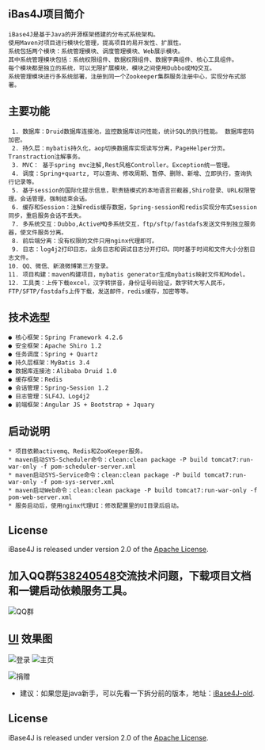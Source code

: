 ## iBas4J项目简介

```
iBase4J是基于Java的开源框架搭建的分布式系统架构。 
使用Maven对项目进行模块化管理，提高项目的易开发性、扩展性。
系统包括两个模块：系统管理模块、调度管理模块、Web展示模块。
其中系统管理模块包括：系统权限组件、数据权限组件、数据字典组件、核心工具组件。
每个模块都是独立的系统，可以无限扩展模块，模块之间使用Dubbo或MQ交互。
系统管理模块进行多系统部署，注册到同一个Zookeeper集群服务注册中心，实现分布式部署。
```

## 主要功能
     1. 数据库：Druid数据库连接池，监控数据库访问性能，统计SQL的执行性能。 数据库密码加密。
     2. 持久层：mybatis持久化，aop切换数据库实现读写分离，PageHelper分页。Transtraction注解事务。
     3. MVC： 基于spring mvc注解,Rest风格Controller。Exception统一管理。
     4. 调度：Spring+quartz, 可以查询、修改周期、暂停、删除、新增、立即执行，查询执行记录等。
     5. 基于session的国际化提示信息，职责链模式的本地语言拦截器,Shiro登录、URL权限管理。会话管理，强制结束会话。
     6. 缓存和Session：注解redis缓存数据，Spring-session和redis实现分布式session同步，重启服务会话不丢失。
     7. 多系统交互：Dubbo,ActiveMQ多系统交互，ftp/sftp/fastdafs发送文件到独立服务器，使文件服务分离。
     8. 前后端分离：没有权限的文件只用nginx代理即可。
     9. 日志：log4j2打印日志，业务日志和调试日志分开打印。同时基于时间和文件大小分割日志文件。
    10. QQ、微信、新浪微博第三方登录。
    11. 项目构建：maven构建项目，mybatis generator生成mybatis映射文件和Model。 
    12. 工具类：上传下载excel，汉字转拼音，身份证号码验证，数字转大写人民币，FTP/SFTP/fastdafs上传下载，发送邮件，redis缓存，加密等等。

## 技术选型
    ● 核心框架：Spring Framework 4.2.6
    ● 安全框架：Apache Shiro 1.2
    ● 任务调度：Spring + Quartz
    ● 持久层框架：MyBatis 3.4
    ● 数据库连接池：Alibaba Druid 1.0
    ● 缓存框架：Redis
    ● 会话管理：Spring-Session 1.2
    ● 日志管理：SLF4J、Log4j2
    ● 前端框架：Angular JS + Bootstrap + Jquary

## 启动说明
    * 项目依赖activemq、Redis和ZooKeeper服务。
    * maven启动SYS-Scheduler命令：clean:clean package -P build tomcat7:run-war-only -f pom-scheduler-server.xml
    * maven启动SYS-Service命令：clean:clean package -P build tomcat7:run-war-only -f pom-sys-server.xml
    * maven启动Web命令：clean:clean package -P build tomcat7:run-war-only -f pom-web-server.xml
    * 服务启动后，使用nginx代理UI：修改配置里的UI目录后启动。
    
## License
iBase4J is released under version 2.0 of the [Apache License][].

## 加入QQ群[538240548](http://shang.qq.com/wpa/qunwpa?idkey=b0fb32618d54e6a7f3cb718cd469b2952c8a968b1ef6f17fd68c83338ae4bce3)交流技术问题，下载项目文档和一键启动依赖服务工具。

![QQ群](http://git.oschina.net/iBase4J/iBase4J/raw/master/img/1464169485871.png "QQ群")

## [UI](http://git.oschina.net/iBase4J/iBase4J-UI) 效果图
![登录](http://git.oschina.net/iBase4J/iBase4J/raw/master/img/login.png "登录")
![主页](http://git.oschina.net/iBase4J/iBase4J/raw/master/img/index.png "主页")

![捐赠](http://git.oschina.net/iBase4J/iBase4J/raw/master/img/contribute.png "捐赠")

* 建议：如果您是java新手，可以先看一下拆分前的版本，地址：[iBase4J-old][].

## License
iBase4J is released under version 2.0 of the [Apache License][].


[Apache License]: http://www.apache.org/licenses/LICENSE-2.0
[iBase4J-old]: http://git.oschina.net/iBase4J/iBase4J/tree/V-%E6%8B%86%E5%88%86%E5%89%8D
[Apache License]: http://www.apache.org/licenses/LICENSE-2.0